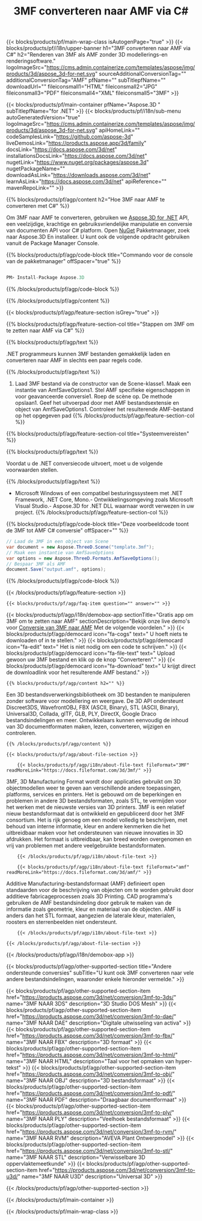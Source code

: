 ﻿---
title: 3MF converteren naar AMF via C# 
weight: 750
url: /nl/net/conversion/3mf-to-amf/ 
description: Voorbeeldcode voor 3MF naar AMF C# conversie. Gebruik API voorbeeldcode voor batch 3MF bestanden naar AMF conversie binnen VB.NET, Asp.NET of een op .NET gebaseerde toepassing.
---
{{< blocks/products/pf/main-wrap-class isAutogenPage="true" >}}
{{< blocks/products/pf/i18n/upper-banner h1="3MF converteren naar AMF via C#" h2="Renderen van 3MF als AMF zonder 3D modellerings-en renderingsoftware." logoImageSrc="https://cms.admin.containerize.com/templates/aspose/img/products/3d/aspose_3d-for-net.svg" sourceAdditionalConversionTag="" additionalConversionTag="AMF" pfName="" subTitlepfName="" downloadUrl="" fileiconsmall1="HTML" fileiconsmall2="JPG" fileiconsmall3="PDF" fileiconsmall4="XML" fileiconsmall5="3MF" >}}

{{< blocks/products/pf/main-container pfName="Aspose.3D " subTitlepfName="for .NET" >}}
{{< blocks/products/pf/i18n/sub-menu autoGeneratedVersion="true" logoImageSrc="https://cms.admin.containerize.com/templates/aspose/img/products/3d/aspose_3d-for-net.svg" apiHomeLink="" codeSamplesLink="https://github.com/aspose-3d" liveDemosLink="https://products.aspose.app/3d/family" docsLink="https://docs.aspose.com/3d/net" installationsDocsLink="https://docs.aspose.com/3d/net" nugetLink="https://www.nuget.org/packages/aspose.3d" nugetPackageName="" downloadAsLink="https://downloads.aspose.com/3d/net" learnAsLink="https://docs.aspose.com/3d/net" apiReference="" mavenRepoLink="" >}}

{{% blocks/products/pf/agp/content h2="Hoe 3MF naar AMF te converteren met C#" %}}

 Om 3MF naar AMF te converteren, gebruiken we
 [Aspose.3D for .NET](https://products.aspose.com/3d/net) 
 API, een veelzijdige, krachtige en gebruiksvriendelijke manipulatie en conversie van documenten API voor C# platform. Open
 [NuGet](https://www.nuget.org/packages/aspose.3d) 
 Pakketmanager, zoek naar
 Aspose.3D 
 En installeer. U kunt ook de volgende opdracht gebruiken vanuit de Package Manager Console.

{{% blocks/products/pf/agp/code-block title="Commando voor de console van de pakketmanager" offSpacer="true" %}}

```cs

PM> Install-Package Aspose.3D


```

{{% /blocks/products/pf/agp/code-block %}}

{{% /blocks/products/pf/agp/content %}}

{{< blocks/products/pf/agp/feature-section isGrey="true" >}}

{{% blocks/products/pf/agp/feature-section-col title="Stappen om 3MF om te zetten naar AMF via C#" %}}

{{% blocks/products/pf/agp/text %}}

 .NET programmeurs kunnen 3MF bestanden gemakkelijk laden en converteren naar AMF in slechts een paar regels code.

{{% /blocks/products/pf/agp/text %}}

1. Laad 3MF bestand via de constructor van de Scene-klasse1. Maak een instantie van AmfSaveOptions1. Stel AMF specifieke eigenschappen in voor geavanceerde conversie1. Roep de scène op. De methode opslaan1. Geef het uitvoerpad door met AMF bestandsextensie en object van AmfSaveOptions1. Controleer het resulterende AMF-bestand op het opgegeven pad
{{% /blocks/products/pf/agp/feature-section-col %}}

{{% blocks/products/pf/agp/feature-section-col title="Systeemvereisten" %}}

{{% blocks/products/pf/agp/text %}}

 Voordat u de .NET conversiecode uitvoert, moet u de volgende voorwaarden stellen.

{{% /blocks/products/pf/agp/text %}}

- Microsoft Windows of een compatibel besturingssysteem met .NET Framework, .NET Core, Mono.- Ontwikkelingsomgeving zoals Microsoft Visual Studio.- Aspose.3D for .NET DLL waarnaar wordt verwezen in uw project.
{{% /blocks/products/pf/agp/feature-section-col %}}

{{% blocks/products/pf/agp/code-block title="Deze voorbeeldcode toont de 3MF tot AMF C# conversie" offSpacer="" %}}

```cs
// Laad de 3MF in een object van Scene 
var document = new Aspose.ThreeD.Scene("template.3mf");
// Maak een instantie van AmfSaveOptions 
var options = new Aspose.ThreeD.Formats.AmfSaveOptions();
// Bespaar 3MF als AMF 
document.Save("output.amf", options); 


```

{{% /blocks/products/pf/agp/code-block %}}

{{< /blocks/products/pf/agp/feature-section >}}

    {{< blocks/products/pf/agp/faq-item question="" answer="" >}}
 

<!-- aboutfile Starts -->

{{< blocks/products/pf/agp/i18n/demobox-app sectionTitle="Gratis app om 3MF om te zetten naar AMF" sectionDescription="Bekijk onze live demo\'s voor [Conversie van 3MF naar AMF](https://products.aspose.app/3d/conversion/3mf-to-amf) Met de volgende voordelen." >}}
        {{< blocks/products/pf/agp/democard icon="fa-cogs" text=" U hoeft niets te downloaden of in te stellen." >}}
        {{< blocks/products/pf/agp/democard icon="fa-edit" text=" Het is niet nodig om een code te schrijven." >}}
        {{< blocks/products/pf/agp/democard icon="fa-file-text" text=" Upload gewoon uw 3MF bestand en klik op de knop \"Converteren\"." >}}
        {{< blocks/products/pf/agp/democard icon="fa-download" text=" U krijgt direct de downloadlink voor het resulterende AMF bestand." >}}

    {{% blocks/products/pf/agp/content h2="" %}}

 Een 3D bestandsverwerkingsbibliotheek om 3D bestanden te manipuleren zonder software voor modellering en weergave. De 3D API ondersteunt Discreet3DS, WavefrontOBJ, FBX (ASCII, Binary), STL (ASCII, Binary), Universal3D, Collada, glTF, GLB, PLY, DirectX, Google Draco bestandsindelingen en meer. Ontwikkelaars kunnen eenvoudig de inhoud van 3D documentformaten maken, lezen, converteren, wijzigen en controleren.



    {{% /blocks/products/pf/agp/content %}}

    {{< blocks/products/pf/agp/about-file-section >}}

        {{< blocks/products/pf/agp/i18n/about-file-text fileFormat="3MF" readMoreLink="https://docs.fileformat.com/3d/3mf/" >}}
3MF, 3D Manufacturing Format wordt door applicaties gebruikt om 3D objectmodellen weer te geven aan verschillende andere toepassingen, platforms, services en printers. Het is gebouwd om de beperkingen en problemen in andere 3D bestandsformaten, zoals STL, te vermijden voor het werken met de nieuwste versies van 3D printers. 3MF is een relatief nieuw bestandsformaat dat is ontwikkeld en gepubliceerd door het 3MF consortium. Het is rijk genoeg om een model volledig te beschrijven, met behoud van interne informatie, kleur en andere kenmerken die het uitbreidbaar maken voor het ondersteunen van nieuwe innovaties in 3D afdrukken. Het formaat is uitbreidbaar, kan breed worden overgenomen en vrij van problemen met andere veelgebruikte bestandsformaten.

        {{< /blocks/products/pf/agp/i18n/about-file-text >}}

        {{< blocks/products/pf/agp/i18n/about-file-text fileFormat="amf" readMoreLink="https://docs.fileformat.com/3d/amf/" >}}
Additive Manufacturing-bestandsformaat (AMF) definieert open standaarden voor de beschrijving van objecten om te worden gebruikt door additieve fabricageprocessen zoals 3D Printing. CAD programma's gebruiken de AMF bestandsindeling door gebruik te maken van de informatie zoals geometrie, kleur en materiaal van de objecten. AMF is anders dan het STL formaat, aangezien de laterale kleur, materialen, roosters en sterrenbeelden niet ondersteunt.

        {{< /blocks/products/pf/agp/i18n/about-file-text >}}

    {{< /blocks/products/pf/agp/about-file-section >}}

{{< /blocks/products/pf/agp/i18n/demobox-app >}}

<!-- aboutfile Ends -->

{{< blocks/products/pf/agp/other-supported-section title="Andere ondersteunde conversies" subTitle="U kunt ook 3MF converteren naar vele andere bestandsindelingen, waaronder enkele hieronder vermelde." >}}

{{< blocks/products/pf/agp/other-supported-section-item href="https://products.aspose.com/3d/net/conversion/3mf-to-3ds/" name="3MF NAAR 3DS" description="3D Studio DOS Mesh" >}}
{{< blocks/products/pf/agp/other-supported-section-item href="https://products.aspose.com/3d/net/conversion/3mf-to-dae/" name="3MF NAAR DAE" description="Digitale uitwisseling van activa" >}}
{{< blocks/products/pf/agp/other-supported-section-item href="https://products.aspose.com/3d/net/conversion/3mf-to-fbx/" name="3MF NAAR FBX" description="3D formaat" >}}
{{< blocks/products/pf/agp/other-supported-section-item href="https://products.aspose.com/3d/net/conversion/3mf-to-html/" name="3MF NAAR HTML" description="Taal voor het opmaken van hyper-tekst" >}}
{{< blocks/products/pf/agp/other-supported-section-item href="https://products.aspose.com/3d/net/conversion/3mf-to-obj/" name="3MF NAAR OBJ" description="3D bestandsformaat" >}}
{{< blocks/products/pf/agp/other-supported-section-item href="https://products.aspose.com/3d/net/conversion/3mf-to-pdf/" name="3MF NAAR PDF" description="Draagbaar documentformaat" >}}
{{< blocks/products/pf/agp/other-supported-section-item href="https://products.aspose.com/3d/net/conversion/3mf-to-ply/" name="3MF NAAR PLY" description="Veelhoek bestandsformaat" >}}
{{< blocks/products/pf/agp/other-supported-section-item href="https://products.aspose.com/3d/net/conversion/3mf-to-rvm/" name="3MF NAAR RVM" description="AVEVA Plant Ontwerpmodel" >}}
{{< blocks/products/pf/agp/other-supported-section-item href="https://products.aspose.com/3d/net/conversion/3mf-to-stl/" name="3MF NAAR STL" description="Verwisselbare 3D oppervlaktemeetkunde" >}}
{{< blocks/products/pf/agp/other-supported-section-item href="https://products.aspose.com/3d/net/conversion/3mf-to-u3d/" name="3MF NAAR U3D" description="Universal 3D" >}}

{{< /blocks/products/pf/agp/other-supported-section >}}

{{< /blocks/products/pf/main-container >}}
    
{{< /blocks/products/pf/main-wrap-class >}}